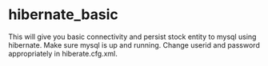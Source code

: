 hibernate_basic
=================
This will give you basic connectivity and persist stock entity  to mysql using hibernate. Make sure mysql is up and running. Change userid and password appropriately in hiberate.cfg.xml. 
